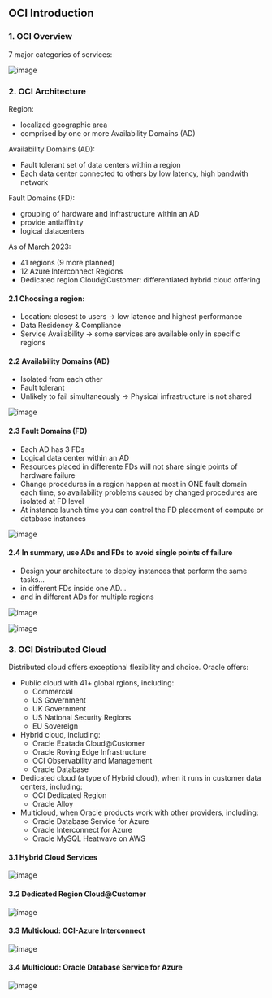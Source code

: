 ## OCI Introduction

### 1. OCI Overview

7 major categories of services:

![image](https://github.com/user-attachments/assets/88ad8258-4bde-42d5-bc84-80213392c0f6)

### 2. OCI Architecture

Region:
- localized geographic area
- comprised by one or more Availability Domains (AD)

Availability Domains (AD):
- Fault tolerant set of data centers within a region
- Each data center connected to others by low latency, high bandwith network

Fault Domains (FD):
- grouping of hardware and infrastructure within an AD
- provide antiaffinity
- logical datacenters

As of March 2023: 
- 41 regions (9 more planned)
- 12 Azure Interconnect Regions
- Dedicated region Cloud@Customer: differentiated hybrid cloud offering

#### 2.1 Choosing a region:
- Location: closest to users -> low latence and highest performance
- Data Residency & Compliance
- Service Availability -> some services are available only in specific regions

#### 2.2 Availability Domains (AD)

- Isolated from each other
- Fault tolerant
- Unlikely to fail simultaneously -> Physical infrastructure is not shared

![image](https://github.com/user-attachments/assets/5338697a-b1d3-4343-8d31-f89671a10d55)

#### 2.3 Fault Domains (FD)

- Each AD has 3 FDs
- Logical data center within an AD
- Resources placed in differente FDs will not share single points of hardware failure
- Change procedures in a region happen at most in ONE fault domain each time, so availability problems caused by changed procedures are isolated at FD level
- At instance launch time you can control the FD placement of compute or database instances

 ![image](https://github.com/user-attachments/assets/0d3b1051-f266-46d3-8958-4d490d00c84c)

#### 2.4 In summary, use ADs and FDs to avoid single points of failure

- Design your architecture to deploy instances that perform the same tasks...
- in different FDs inside one AD...
- and in different ADs for multiple regions

![image](https://github.com/user-attachments/assets/10df987e-8dd6-4a10-99b1-c9d4f63063c3)

![image](https://github.com/user-attachments/assets/6e3f5882-e763-4065-a09a-6b90b8273246)


### 3. OCI Distributed Cloud

Distributed cloud offers exceptional flexibility and choice. Oracle offers:

- Public cloud with 41+ global rgions, including:
  - Commercial
  - US Government
  - UK Government
  - US National Security Regions
  - EU Sovereign
- Hybrid cloud, including:
  - Oracle Exatada Cloud@Customer
  - Oracle Roving Edge Infrastructure
  - OCI Observability and Management
  - Oracle Database
- Dedicated cloud (a type of Hybrid cloud), when it runs in customer data centers, including:
  - OCI Dedicated Region
  - Oracle Alloy
- Multicloud, when Oracle products work with other providers, including:
  - Oracle Database Service for Azure
  - Oracle Interconnect for Azure
  - Oracle MySQL Heatwave on AWS

#### 3.1 Hybrid Cloud Services

![image](https://github.com/user-attachments/assets/3fc08ae0-3085-4d88-a085-967364d0670e)

#### 3.2 Dedicated Region Cloud@Customer

![image](https://github.com/user-attachments/assets/8145d378-cad1-4868-8a95-fe97e6cc8462)

#### 3.3 Multicloud: OCI-Azure Interconnect

![image](https://github.com/user-attachments/assets/15ab48f1-445f-4bb3-8576-89430d2875b7)

#### 3.4 Multicloud: Oracle Database Service for Azure

![image](https://github.com/user-attachments/assets/0518b986-800f-4608-85cc-9ac5603b5dca)
